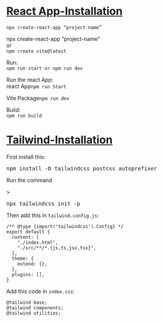 [**<h1>React App-Installation</h1>**](https://github.com/chinmayakumardas/Reactjs/)
<pre><code>npx create-react-app “project-name”</code></pre>
<p>npx create-react-app “project-name”<br>
or<br>  
<code>npm create vite@latest</code></p>

<p>Run:<br>
<code>npm run start or npm run dev</code></p>

<p>Run the react App:<br>
react App<code>npm run Start</code></p>
Vite Package<code>npm run dev</code></pre>

<p>Build:<br>
<code>npm run build</code></p>

[**<h1>Tailwind-Installation</h1>**](https://github.com/chinmayakumardas/Reactjs/)
<p>First install this:</p>
<pre>npm install -D tailwindcss postcss autoprefixer</pre>

<p>Run the command </p>>
<pre>npx tailwindcss init -p</pre>

<p>Then add this in <code>tailwind.config.js</code>:</p>
<pre><code>/** @type {import('tailwindcss').Config} */
export default {
  content: [
    "./index.html",
    "./src/**/*.{js,ts,jsx,tsx}",
  ],
  theme: {
    extend: {},
  },
  plugins: [],
}</code></pre>

<p>Add this code in <code>index.css</code>:</p>
<pre><code>@tailwind base;
@tailwind components;
@tailwind utilities;</code></pre>


